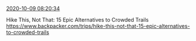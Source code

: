 [2020-10-09 08:20:34](https://mstdn.social/@hill_wanderer/105003852376100860)

Hike This, Not That: 15 Epic Alternatives to Crowded Trails <a href="https://www.backpacker.com/trips/hike-this-not-that-15-epic-alternatives-to-crowded-trails" target="_blank" rel="nofollow noopener noreferrer" translate="no">https://www.backpacker.com/trips/hike-this-not-that-15-epic-alternatives-to-crowded-trails</a>